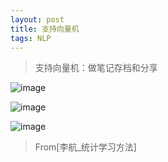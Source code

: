 ```yaml
---
layout: post
title: 支持向量机
tags: NLP
---
```

> 支持向量机：做笔记存档和分享

![image](http://upyun.midnight2104.com/blog/20190324/SVM1.jpg)

![image](http://upyun.midnight2104.com/blog/20190324/SVM2.jpg)

![image](http://upyun.midnight2104.com/blog/20190324/SVM3.jpg)


> From[李航_统计学习方法]